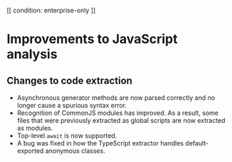 [[ condition: enterprise-only ]]

# Improvements to JavaScript analysis

## Changes to code extraction

* Asynchronous generator methods are now parsed correctly and no longer cause a spurious syntax error.
* Recognition of CommonJS modules has improved. As a result, some files that were previously extracted as
  global scripts are now extracted as modules.
* Top-level `await` is now supported.
* A bug was fixed in how the TypeScript extractor handles default-exported anonymous classes.
